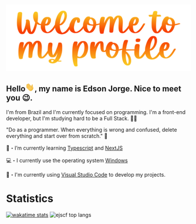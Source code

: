 <img src="./assets/images/welcome-to-my-profile.png" width="590px"/>

<h2>Hello<img src="./assets/images/hi.gif" width="25px" />, my name is Edson Jorge. Nice to meet you 😉.</h2>

I'm from Brazil and I'm currently focused on programming. I'm a front-end developer, but I'm studying hard to be a Full Stack. 👨‍💻

"Do as a programmer. When everything is wrong and confused, delete everything and start over from scratch." 🧠

🌱・I’m currently learning [Typescript](https://www.typescriptlang.org) and [NextJS](https://nextjs.org/docs/)

💻・I currently use the operating system [Windows](https://www.microsoft.com/pt-br/windows/)

🔧・I'm currently using [Visual Studio Code](https://code.visualstudio.com) to develop my projects.

#   Statistics

[![wakatime stats](https://github-readme-stats.vercel.app/api/wakatime?username=ejscf)](https://github.com/ejscf/github-readme-stats) 
![ejscf top langs](https://github-readme-stats.vercel.app/api/top-langs/?username=ejscf&layout=compact)
